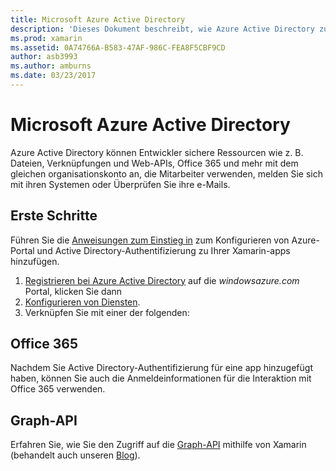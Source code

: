 ```yaml
---
title: Microsoft Azure Active Directory
description: 'Dieses Dokument beschreibt, wie Azure Active Directory zum Authentifizieren von Benutzern in mobile Anwendungen mit Xamarin erstellt wurde.'
ms.prod: xamarin
ms.assetid: 0A74766A-B583-47AF-986C-FEA8F5CBF9CD
author: asb3993
ms.author: amburns
ms.date: 03/23/2017
---
```


# <a name="microsoft-azure-active-directory"></a>Microsoft Azure Active Directory


Azure Active Directory können Entwickler sichere Ressourcen wie z. B. Dateien, Verknüpfungen und Web-APIs, Office 365 und mehr mit dem gleichen organisationskonto an, die Mitarbeiter verwenden, melden Sie sich mit ihren Systemen oder Überprüfen Sie ihre e-Mails.

## <a name="getting-started"></a>Erste Schritte

Führen Sie die [Anweisungen zum Einstieg in](~/cross-platform/data-cloud/active-directory/get-started/index.md) zum Konfigurieren von Azure-Portal und Active Directory-Authentifizierung zu Ihrer Xamarin-apps hinzufügen.

1. [Registrieren bei Azure Active Directory](~/cross-platform/data-cloud/active-directory/get-started/register.md) auf die *windowsazure.com* Portal, klicken Sie dann
2. [Konfigurieren von Diensten](~/cross-platform/data-cloud/active-directory/get-started/configure.md).
3. Verknüpfen Sie mit einer der folgenden:

## <a name="office-365"></a>Office 365

Nachdem Sie Active Directory-Authentifizierung für eine app hinzugefügt haben, können Sie auch die Anmeldeinformationen für die Interaktion mit Office 365 verwenden.

## <a name="graph-api"></a>Graph-API

Erfahren Sie, wie Sie den Zugriff auf die [Graph-API](~/cross-platform/data-cloud/active-directory/graph.md) mithilfe von Xamarin (behandelt auch unseren [Blog](https://blog.xamarin.com/authenticate-xamarin-mobile-apps-using-azure-active-directory/)).

